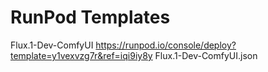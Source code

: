 # RunPod Templates

Flux.1-Dev-ComfyUI https://runpod.io/console/deploy?template=y1vexvzg7r&ref=iqi9iy8y Flux.1-Dev-ComfyUI.json
